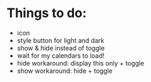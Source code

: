 # Things to do:
- icon
- style button for light and dark
- show & hide instead of toggle
- wait for my calendars to load!
- hide workaround: display this only + toggle
- show workaround: hide + toggle